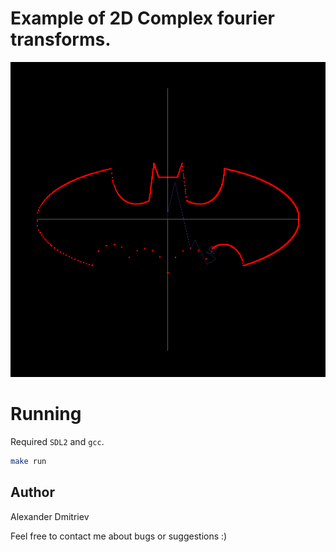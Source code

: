 # **Example of 2D Complex fourier transforms.**

![](screenshot.png)

# Running

Required `SDL2` and `gcc`.

```bash
make run
```

## Author

Alexander Dmitriev

Feel free to contact me about bugs or suggestions :)
